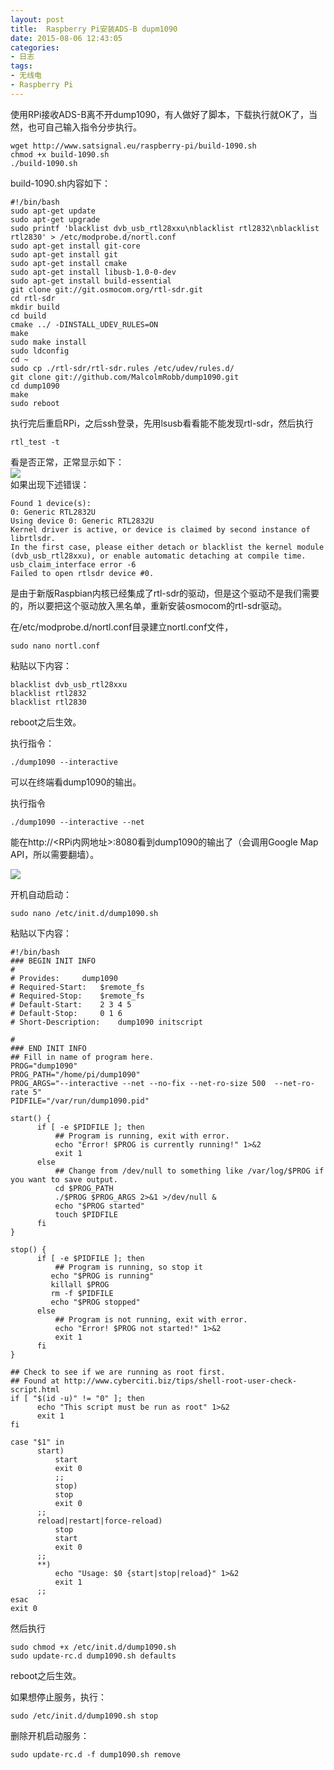 ```yaml
---
layout: post
title: 	Raspberry Pi安装ADS-B dupm1090
date: 2015-08-06 12:43:05
categories:
- 日志
tags:
- 无线电
- Raspberry Pi
---
```


使用RPi接收ADS-B离不开dump1090，有人做好了脚本，下载执行就OK了，当然，也可自己输入指令分步执行。

    wget http://www.satsignal.eu/raspberry-pi/build-1090.sh
    chmod +x build-1090.sh
    ./build-1090.sh 
    
build-1090.sh内容如下：

    #!/bin/bash
    sudo apt-get update
    sudo apt-get upgrade
    sudo printf 'blacklist dvb_usb_rtl28xxu\nblacklist rtl2832\nblacklist rtl2830' > /etc/modprobe.d/nortl.conf
    sudo apt-get install git-core
    sudo apt-get install git
    sudo apt-get install cmake
    sudo apt-get install libusb-1.0-0-dev  
    sudo apt-get install build-essential 
    git clone git://git.osmocom.org/rtl-sdr.git
    cd rtl-sdr
    mkdir build
    cd build
    cmake ../ -DINSTALL_UDEV_RULES=ON
    make
    sudo make install
    sudo ldconfig
    cd ~
    sudo cp ./rtl-sdr/rtl-sdr.rules /etc/udev/rules.d/
    git clone git://github.com/MalcolmRobb/dump1090.git
    cd dump1090
    make
    sudo reboot

执行完后重启RPi，之后ssh登录，先用lsusb看看能不能发现rtl-sdr，然后执行

    rtl_test -t

看是否正常，正常显示如下：    
![](http://i1328.photobucket.com/albums/w532/xwlogic/_zpsboer7zhi.jpg)    
如果出现下述错误：

    Found 1 device(s):
    0: Generic RTL2832U
    Using device 0: Generic RTL2832U
    Kernel driver is active, or device is claimed by second instance of librtlsdr.
    In the first case, please either detach or blacklist the kernel module
    (dvb_usb_rtl28xxu), or enable automatic detaching at compile time.
    usb_claim_interface error -6
    Failed to open rtlsdr device #0.
    
是由于新版Raspbian内核已经集成了rtl-sdr的驱动，但是这个驱动不是我们需要的，所以要把这个驱动放入黑名单，重新安装osmocom的rtl-sdr驱动。

在/etc/modprobe.d/nortl.conf目录建立nortl.conf文件，

    sudo nano nortl.conf

粘贴以下内容：

    blacklist dvb_usb_rtl28xxu
    blacklist rtl2832
    blacklist rtl2830
    
reboot之后生效。

执行指令：

    ./dump1090 --interactive
可以在终端看dump1090的输出。    

执行指令

    ./dump1090 --interactive --net
    
能在http://<RPi内网地址>:8080看到dump1090的输出了（会调用Google Map API，所以需要翻墙）。

![](http://i1328.photobucket.com/albums/w532/xwlogic/_zpsdzgx1vou.jpg)

开机自动启动：

    sudo nano /etc/init.d/dump1090.sh
粘贴以下内容：

    #!/bin/bash
    ### BEGIN INIT INFO
    #
    # Provides:		dump1090
    # Required-Start:	$remote_fs
    # Required-Stop:	$remote_fs
    # Default-Start:	2 3 4 5
    # Default-Stop:		0 1 6
    # Short-Description:	dump1090 initscript
        
    #
    ### END INIT INFO
    ## Fill in name of program here.
    PROG="dump1090"
    PROG_PATH="/home/pi/dump1090"
    PROG_ARGS="--interactive --net --no-fix --net-ro-size 500  --net-ro-rate 5"
    PIDFILE="/var/run/dump1090.pid"
      
    start() {
          if [ -e $PIDFILE ]; then
              ## Program is running, exit with error.
              echo "Error! $PROG is currently running!" 1>&2
              exit 1
          else
              ## Change from /dev/null to something like /var/log/$PROG if you want to save output.
              cd $PROG_PATH
              ./$PROG $PROG_ARGS 2>&1 >/dev/null &
              echo "$PROG started"
              touch $PIDFILE
          fi
    }
           
    stop() {
          if [ -e $PIDFILE ]; then
              ## Program is running, so stop it
             echo "$PROG is running"
             killall $PROG
             rm -f $PIDFILE
             echo "$PROG stopped"
          else
              ## Program is not running, exit with error.
              echo "Error! $PROG not started!" 1>&2
              exit 1
          fi
    }
     
    ## Check to see if we are running as root first.
    ## Found at http://www.cyberciti.biz/tips/shell-root-user-check-script.html
    if [ "$(id -u)" != "0" ]; then
          echo "This script must be run as root" 1>&2
          exit 1
    fi
     
    case "$1" in
          start)
              start
              exit 0
              ;;
              stop)
              stop
              exit 0
          ;;
          reload|restart|force-reload)
              stop
              start
              exit 0
          ;;
          **)
              echo "Usage: $0 {start|stop|reload}" 1>&2
              exit 1
          ;;
    esac
    exit 0

然后执行

    sudo chmod +x /etc/init.d/dump1090.sh
    sudo update-rc.d dump1090.sh defaults

reboot之后生效。

如果想停止服务，执行：

    sudo /etc/init.d/dump1090.sh stop

删除开机启动服务：

    sudo update-rc.d -f dump1090.sh remove
    

